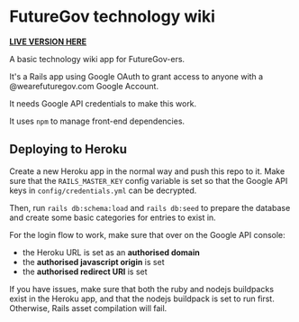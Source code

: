 # FutureGov technology wiki

**[LIVE VERSION HERE](https://fg-tech.herokuapp.com)**

A basic technology wiki app for FutureGov-ers.

It's a Rails app using Google OAuth to grant access to anyone with a @wearefuturegov.com Google Account.

It needs Google API credentials to make this work.

It uses `npm` to manage front-end dependencies.

## Deploying to Heroku

Create a new Heroku app in the normal way and push this repo to it. Make sure that the `RAILS_MASTER_KEY` config variable is set so that the Google API keys in `config/credentials.yml` can be decrypted.

Then, run `rails db:schema:load` and `rails db:seed` to prepare the database and create some basic categories for entries to exist in.

For the login flow to work, make sure that over on the Google API console:

* the Heroku URL is set as an **authorised domain**
* the **authorised javascript origin** is set
* the **authorised redirect URI** is set

If you have issues, make sure that both the ruby and nodejs buildpacks exist in the Heroku app, and that the nodejs buildpack is set to run first. Otherwise, Rails asset compilation will fail.